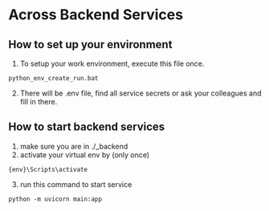 # Across Backend Services

## How to set up your environment
1. To setup your work environment, execute this file once.
````
python_env_create_run.bat
```` 
2. There will be .env file, find all service secrets or ask your colleagues and fill in there.

## How to start backend services
1. make sure you are in ./_backend
2. activate your virtual env by (only once)
````
{env}\Scripts\activate
````
3. run this command to start service
````
python -m uvicorn main:app
````
